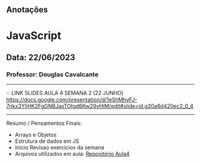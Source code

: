 ## Anotações

# JavaScript

## Data: 22/06/2023

### Professor: Douglas Cavalcante

---

💡 LINK SLIDES AULA 4 SEMANA 2 (22 JUNHO)
https://docs.google.com/presentation/d/1eShMhvFJ-7rikx3YIjHK2FgGNBJasTOtgd6Kw29vHiM/edit#slide=id.g20a6d420ec2_0_4

---

Resumo / Pensamentos Finais:

- Arrays e Objetos
- Estrutura de dados em JS
- Inicio Revisao exercicios da semana
- Arquivos utilizados em aula: [Repositório Aula4](https://github.com/vdr3w/aulasdevinhouse/tree/main/semana2/aula4)
